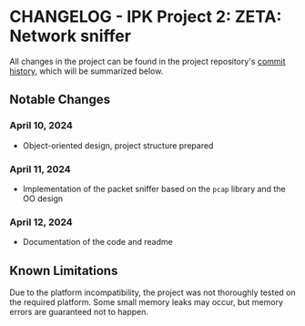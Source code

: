 # CHANGELOG - IPK Project 2: ZETA: Network sniffer

All changes in the project can be found in the project repository's [commit history](https://git.fit.vutbr.cz/xvalik05/IPK_project2/commits/branch/main), which will be summarized below.

## Notable Changes

### April 10, 2024
- Object-oriented design, project structure prepared

### April 11, 2024
- Implementation of the packet sniffer based on the `pcap` library and the OO design

### April 12, 2024
- Documentation of the code and readme

## Known Limitations
Due to the platform incompatibility, the project was not thoroughly tested on the required platform. Some small memory leaks may occur, but memory errors are guaranteed not to happen.